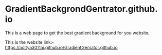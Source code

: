 # GradientBackgrondGentrator.github.io
This is a web page to get the best gradient background for you website.

This is the website link:-https://aditya3011ai.github.io/GradientGenrator.github.io 
